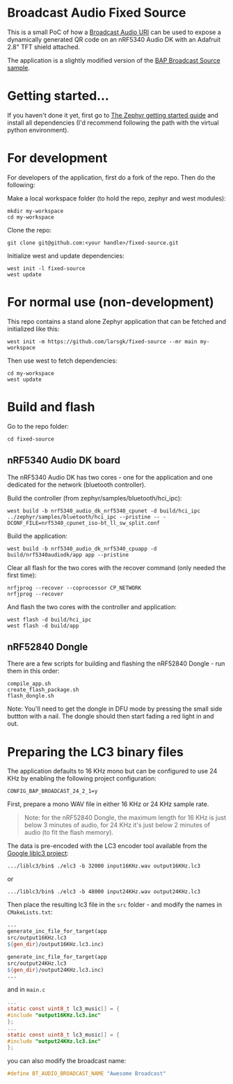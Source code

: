 # Broadcast Audio Fixed Source
This is a small PoC of how a [Broadcast Audio URI](https://www.bluetooth.com/specifications/specs/broadcast-audio-uri-2/) can be used to expose a dynamically generated QR code on an nRF5340 Audio DK with an Adafruit 2.8" TFT shield attached.

The application is a slightly modified version of the [BAP Broadcast Source sample](https://github.com/zephyrproject-rtos/zephyr/tree/main/samples/bluetooth/bap_broadcast_source).


# Getting started...
If you haven't done it yet, first go to [The Zephyr getting started guide](https://docs.zephyrproject.org/latest/develop/getting_started/index.html) and install all dependencies (I'd recommend following the path with the virtual python environment).

# For development
For developers of the application, first do a fork of the repo.  Then do the following:

Make a local workspace folder (to hold the repo, zephyr and west modules):

```
mkdir my-workspace
cd my-workspace
```

Clone the repo:

```
git clone git@github.com:<your handle>/fixed-source.git
```

Initialize west and update dependencies:

```
west init -l fixed-source
west update
```

# For normal use (non-development)
This repo contains a stand alone Zephyr application that can be fetched and initialized like this:

```
west init -m https://github.com/larsgk/fixed-source --mr main my-workspace
```

Then use west to fetch dependencies:

```
cd my-workspace
west update
```

# Build and flash

Go to the repo folder:

```
cd fixed-source
```

## nRF5340 Audio DK board
The nRF5340 Audio DK has two cores - one for the application and one dedicated for the network (bluetooth controller).

Build the controller (from zephyr/samples/bluetooth/hci_ipc):
```
west build -b nrf5340_audio_dk_nrf5340_cpunet -d build/hci_ipc ../zephyr/samples/bluetooth/hci_ipc --pristine -- -DCONF_FILE=nrf5340_cpunet_iso-bt_ll_sw_split.conf
```

Build the application:
```
west build -b nrf5340_audio_dk_nrf5340_cpuapp -d build/nrf5340audiodk/app app --pristine
```

Clear all flash for the two cores with the recover command (only needed the first time):
```
nrfjprog --recover --coprocessor CP_NETWORK
nrfjprog --recover
```

And flash the two cores with the controller and application:

```
west flash -d build/hci_ipc
west flash -d build/app
```

## nRF52840 Dongle
There are a few scripts for building and flashing the nRF52840 Dongle - run them in this order:

```shell
compile_app.sh
create_flash_package.sh
flash_dongle.sh
```

Note: You'll need to get the dongle in DFU mode by pressing the small side buttton with a nail. The dongle should then start fading a red light in and out.

# Preparing the LC3 binary files
The application defaults to 16 KHz mono but can be configured to use 24 KHz by enabling the following project configuration:

```
CONFIG_BAP_BROADCAST_24_2_1=y
```

First, prepare a mono WAV file in either 16 KHz or 24 KHz sample rate.

> Note: for the nRF52840 Dongle, the maximum length for 16 KHz is just below 3 minutes of audio, for 24 KHz it's just below 2 minutes of audio (to fit the flash memory).

The data is pre-encoded with the LC3 encoder tool available from the [Google liblc3 project](https://github.com/google/liblc3/):


```
.../liblc3/bin$ ./elc3 -b 32000 input16KHz.wav output16KHz.lc3
```
or
```
.../liblc3/bin$ ./elc3 -b 48000 input24KHz.wav output24KHz.lc3
```

Then place the resulting lc3 file in the `src` folder - and modify the names in `CMakeLists.txt`:

```makefile
...
generate_inc_file_for_target(app
src/output16KHz.lc3
${gen_dir}/output16KHz.lc3.inc)

generate_inc_file_for_target(app
src/output24KHz.lc3
${gen_dir}/output24KHz.lc3.inc)
...
```

and in `main.c`

```c
...
static const uint8_t lc3_music[] = {
#include "output16KHz.lc3.inc"
};
...
static const uint8_t lc3_music[] = {
#include "output24KHz.lc3.inc"
};
```

you can also modify the broadcast name:
```c
#define BT_AUDIO_BROADCAST_NAME "Awesome Broadcast"
```
